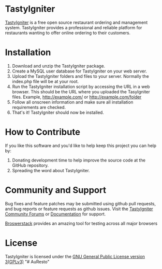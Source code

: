 TastyIgniter
============

[TastyIgniter](http://tastyigniter.com/) is a free open source restaurant ordering and management system. TastyIgniter provides a professional and reliable platform for restaurants wanting to offer online ordering to their customers.

Installation
============
1. Download and unzip the TastyIgniter package.
2. Create a MySQL user database for TastyIgniter on your web server.
3. Upload the TastyIgniter folders and files to your server. Normally the index.php file will be at your root.
4. Run the TastyIgniter installation script by accessing the URL in a web browser. This should be the URL where you uploaded the TasyIgniter files. Example, http://example.com/ or http://example.com/folder
5. Follow all onscreen information and make sure all installation requirements are checked.
7. That's it! TastyIgniter should now be installed.

How to Contribute
============
If you like this software and you'd like to help keep this project you can help by:<br />
1. Donating development time to help improve the source code at the GitHub repository.<br />
2. Spreading the word about TastyIgniter.

Community and Support
=====================
Bug fixes and feature patches may be submitted using github pull requests, and bug reports or feature requests as github issues.
Visit the [TastyIgniter Community Forums](http://forum.tastyigniter.com) or [Documentation](http://docs.tastyigniter.com) for support.

[Broswerstack](http://www.browserstack.com/) provides an amazing tool for testing across all major browsers

License
============
TastyIgniter is licensed under the [GNU General Public License version 3(GPLv3)](http://tastyigniter.com/licence/)
"# AuResto" 
